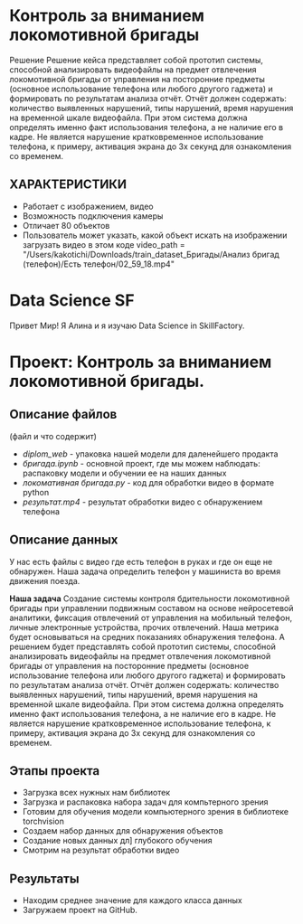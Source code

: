 # Контроль за вниманием локомотивной бригады
Решение
Решение кейса представляет собой прототип системы, способной анализировать видеофайлы на предмет отвлечения локомотивной бригады от управления на посторонние предметы (основное использование телефона или любого другого гаджета) и формировать по результатам анализа отчёт.
Отчёт должен содержать: количество выявленных нарушений, типы нарушений, время нарушения на временной шкале видеофайла.
При этом система должна определять именно факт использования телефона, а не наличие его в кадре. Не является нарушение кратковременное использование телефона, к примеру, активация экрана до 3х секунд для ознакомления со временем. 
## ХАРАКТЕРИСТИКИ
- Работает с изображением, видео
- Возможность подключения камеры
- Отличает 80 объектов
- Пользователь может указать, какой объект искать на изображении
 загрузать видео в этом коде video_path = "/Users/kakotichi/Downloads/train_dataset_Бригады/Анализ бригад (телефон)/Есть телефон/02_59_18.mp4"



# Data Science SF
Привет Мир! Я Алина и я изучаю Data Science in SkillFactory.


# Проект: Контроль за вниманием локомотивной бригады. 

## Описание файлов
 (файл и что содержит)
- *diplom_web* - упаковка нашей модели для даленейшего продакта
- *бригада.ipynb* - основной проект, где мы можем наблюдать: распаковку модели и обучении ее на наших данных
- *локомативная бригада.py* - код для обработки видео в формате python
- *результат.mp4* - результат обработки видео с обнаружением телефона 

## Описание данных
У нас есть файлы с видео где есть телефон в руках и где он еще не обнаружен. Наша задача определить телефон у машиниста во время движения поезда.

**Наша задача**
Создание системы контроля бдительности локомотивной бригады при управлении подвижным составом на основе нейросетевой аналитики, фиксация отвлечений от управления на мобильный телефон, личные электронные устройства, прочих отвлечений.
Наша метрика будет основываться на средних показаниях обнаружения телефона.
 А решением будет представлять  собой прототип системы, способной анализировать видеофайлы на предмет отвлечения локомотивной бригады от управления на посторонние предметы (основное использование телефона или любого другого гаджета) и формировать по результатам анализа отчёт.
Отчёт должен содержать: количество выявленных нарушений, типы нарушений, время нарушения на временной шкале видеофайла.
При этом система должна определять именно факт использования телефона, а не наличие его в кадре. Не является нарушение кратковременное использование телефона, к примеру, активация экрана до 3х секунд для ознакомления со временем.


## Этапы проекта

- Загрузка всех нужных нам библиотек
- Загрузка и распаковка набора задач для компьтерного зрения
- Готовим для обучения модели компьютерного зрения в библиотеке torchvision
- Создаем набор данных для обнаружения объектов
- Создание новых данных дл] глубокого обучения
- Смотрим на результат обработки видео 


## Результаты

- Находим среднее значение для каждого класса данных
- Загружаем проект на GitHub.



